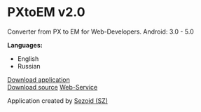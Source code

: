 PXtoEM v2.0
======

Converter from PX to EM for Web-Developers. Android: 3.0 - 5.0

<b>Languages:</b>
- English
- Russian

<a href="http://sezex.ru/PXtoEM.apk">Download application</a><br>
<a href="https://github.com/sezoid/PXtoEM/archive/master.zip">Download source</a>
<a href="http://sezex.ru/works/pxtoem/">Web-Service</a>

Application created by <a href="http:/sezex.ru/">Sezoid (SZ)</a>
